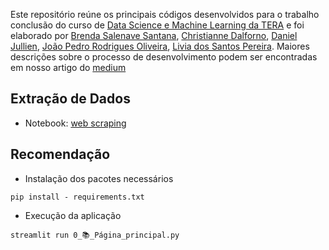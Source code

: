 Este repositório reúne os principais códigos desenvolvidos para o trabalho conclusão do curso de [Data Science e Machine Learning da TERA](https://somostera.com/cursos/data-science-machine-learning) e foi elaborado por [Brenda Salenave Santana](https://www.linkedin.com/in/brendasalenave-ds/), [Christianne Dalforno](https://www.linkedin.com/in/christianne-orrico-dalforno/), [Daniel Jullien](https://www.linkedin.com/in/daniel-jullien/), [João Pedro Rodrigues Oliveira](https://www.linkedin.com/in/joaopedrorodriguesoliveira/), [Livia dos Santos Pereira](https://www.linkedin.com/in/liviaspereira/). Maiores descrições sobre o processo de desenvolvimento podem ser encontradas em nosso artigo do [medium](https://medium.com/@bssalenave/sistema-de-recomendação-de-livros-e64140035910) 

## Extração de Dados
- Notebook: [web scraping](https://github.com/brendasalenave/rec-producao/blob/main/Web%20Scraping%20de%20Resenhas%20de%20Livros.ipynb)

## Recomendação
- Instalação dos pacotes necessários

```pip install - requirements.txt```

- Execução da aplicação

```streamlit run 0_📚_Página_principal.py```

